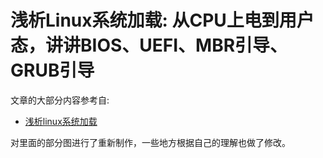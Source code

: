 # 浅析Linux系统加载: 从CPU上电到用户态，讲讲BIOS、UEFI、MBR引导、GRUB引导

文章的大部分内容参考自:

- [浅析linux系统加载](https://zhuanlan.zhihu.com/p/10518502692)

对里面的部分图进行了重新制作，一些地方根据自己的理解也做了修改。

